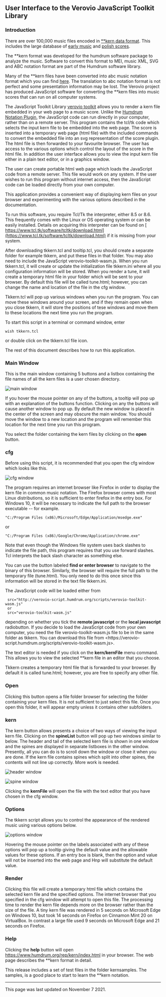 ## User Interface to the Verovio JavaScript Toolkit Library

###  Introduction

There are over 100,000 music files encoded in [ **kern data
format](https://www.humdrum.org/rep/kern/index.html). This includes the large
database of [early music](https://josquin.stanford.edu/) and [polish
scores](https://github.com/pl-wnifc/humdrum-polish-scores).

The **kern format was developed for the humdrum software package to analyze
the music. Software to convert this format to MEI, music XML, SVG and ABC
notation format are part of the Humdrum software library.

Many of the **kern files have been converted into abc music notation format
which you can find [here](https://ifdo.ca/~seymour/kern2abc/). The translation
to abc notation format is not perfect and some presentation information may be
lost. The Verovio project has produced JavaScript software for converting the
**kern files into music scores that can run on all computer systems.

The JavaScript Toolkit Library [verovio
toolkit](https://book.verovio.org/first-steps/) allows you to render a kern
file embedded in your web page to a music score. Unlike the [Humdrum Notation
Plugin](https://plugin.humdrum.org/), the JavaScript code can run directly in
your computer, rather than on a remote server. This program contains the
tcl/tk code which selects the input kern file to be embedded into the web
page. The score is inserted into a temporary web page (html file) with the
included commands to convert the embedded file into an svg representation of
the score plugin. The html file is then forwarded to your favourite browser.
The user has access to the various options which control the layout of the
score in the html file. In addition the user interface allows you to view the
input kern file either in a plain text editor, or in a graphics window.

The user can create portable html web page which loads the JavaScript code
from a remote server. This file would work on any system. If the user wishes
to run this program without internet access, then the JavaScript code can be
loaded directly from your own computer.

This application provides a convenient way of displaying kern files on your
browser and experimenting with the various options described in the
documentation.

To run this software, you require Tcl/Tk the interpreter, either 8.5 or 8.6.
This frequently comes with the Linux or OS operating system or can be easily
installed. Details on acquiring this interpreter can be found on [
https://www.tcl.tk/software/tcltk/download.html](https://www.tcl.tk/software/tcltk/download.html)
if it is missing from your system.

After downloading tkkern.tcl and tooltip.tcl, you should create a separate
folder for example tkkern, and put these files in that folder. You may also
need to include the JavaScript verovio-toolkit-wasm.js. When you run
tkkern.tcl, it will create or update the initialization file tkkern.ini where
all you configuration information will be stored. When you render a tune, it
will create a temporary html file in your folder which will be sent to your
browser. By default this file will be called tune.html; however, you can
change the name and location of the file in the cfg window.

Tkkern.tcl will pop up various windows when you run the program. You can move
these windows around your screen, and if they remain open when you close
tkkern, it will store the positions of tese windows and move them to these
locations the next time you run the program.

To start this script in a terminal or command window, enter

    
    
    wish tkkern.tcl
    

or double click on the tkkern.tcl file icon.

The rest of this document describes how to run this application.

###  Main Window

This is the main window containing 5 buttons and a listbox containing the file
names of all the kern files is a user chosen directory.

![main window](main.gif)

If you hover the mouse pointer on any of the buttons, a tooltip will pop up
with an explanation of the buttons function. Clicking on any the buttons will
cause another window to pop up. By default the new window is placed in the
center of the screen and may obscure the main window. You should move the
window to a new location and the program will remember this location for the
next time you run this program.

You select the folder containing the kern files by clicking on the **open**
button.

### cfg

Before using this script, it is recommended that you open the cfg window which
looks like this.

![cfg window](cfg.gif)

The program requires an internet browser like Firefox in order to display the
kern file in common music notation. The Firefox browser comes with most Linux
distributions, so it is sufficient to enter firefox in the entry box. For
Windows 10, it will be necessary to indicate the full path to the browser
executable -- for example.

    
    
    "C:/Program Files (x86)/Microsoft/Edge/Application/msedge.exe"
    

or

    
    
    "C:/Program Files (x86)/Google/Chrome/Application/chrome.exe"
    

Note that even though the Windows file system uses back slashes to indicate
the file path, this program requires that you use forward slashes. Tcl
interprets the back slash character as something else.

You can use the button labeled **find or enter browser** to navigate to the
binary of this browser. Similarly, the browser will require the full path to
the temporary file (tune.html). You only need to do this once since this
information will be stored in the text file tkkern.ini.

The JavaScript code will be loaded either from

    
    
     src="http://verovio-script.humdrum.org/scripts/verovio-toolkit-wasm.js"
     or
     src="verovio-toolkit-wasm.js"
    

depending on whether you tick the **remote javascript** or the **local
javascript** radiobutton. If you decide to load the JavaScript code from your
own computer, you need the file verovio-toolkit-wasm.js file to be in the same
folder as tkkern. You can download this file from <https://verovio-
script.humdrum.org/scripts/verovio-toolkit-wasm.js>.

The text editor is needed if you click on the **kern/kernFile** menu command.
This allows you to view the selected **kern file in an editor that you choose.

Tkkern creates a temporary html file that is forwarded to your browser. By
default it is called tune.html; however, you are free to specify any other
file.

### Open

Clicking this button opens a file folder browser for selecting the folder
containing your kern files. It is not sufficient to just select this file.
Once you open this folder, it will appear empty unless it contains other
subfolders.

###  kern

The kern button allows presents a choice of two ways of viewing the input kern
file. Clicking on the **spineList** button will pop up two windows similar to
below. The header and tail of the selected kern file is shown in one window
and the spines are displayed in separate listboxes in the other window.
Presently, all you can do is to scroll down the window or close it when you
are done. If the kern file contains spines which split into other spines, the
contents will not line up correctly. More work is needed.

![header window](headr.gif)

![spine window](spines.gif)

Clicking the **kernFile** will open the file with the text editor that you
have chosen in the cfg window.

###  Options

The tkkern script allows you to control the appearance of the rendered music
using various options below.

![options window](options.gif)

Hovering the mouse pointer on the labels associated with any of these options
will pop up a tooltip giving the default value and the allowable values for
these options. If an entry box is blank, then the option and value will not be
inserted into the web page and Hnp will substitute the default value.

### Render

Clicking this file will create a temporary html file which contains the
selected kern file and the specified options. The internet browser that you
specified in the cfg window will attempt to open this file. The processing
time to render the kern file depends more on the browser rather than the size
of the file. A tiny kern file was rendered in 5 seconds on Microsoft Edge on
Windows 10, but took 14 seconds on Firefox on Cinnamon Mint 20 on VirtualBox.
In contrast a large file used 9 seconds on Microsoft Edge and 21 seconds on
Firefox.

### Help

Clicking the **help** button will open
<https://www.humdrum.org/rep/kern/index.html> in your browser. The web page
describes the **kern format in detail.

This release includes a set of test files in the folder kernsamples. The
samples, is a good place to start to learn the **kern notation.

* * *

This page was last updated on November 7 2021.

